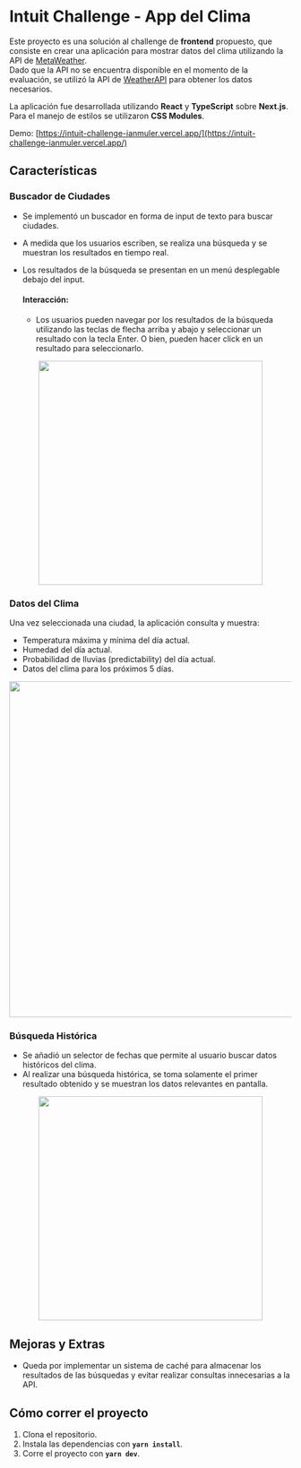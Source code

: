 # **Intuit Challenge - App del Clima**

Este proyecto es una solución al challenge de **frontend** propuesto, que consiste en crear una aplicación para mostrar datos del clima utilizando la API de [MetaWeather](https://www.metaweather.com/api/). <br>
Dado que la API no se encuentra disponible en el momento de la evaluación, se utilizó la API de [WeatherAPI](https://www.weatherapi.com/) para obtener los datos necesarios.

La aplicación fue desarrollada utilizando **React** y **TypeScript** sobre **Next.js**. <br>
Para el manejo de estilos se utilizaron **CSS Modules**. <br>

Demo: [https://intuit-challenge-ianmuler.vercel.app/](https://intuit-challenge-ianmuler.vercel.app/)

## **Características**

### **Buscador de Ciudades**

- Se implementó un buscador en forma de input de texto para buscar ciudades.
- A medida que los usuarios escriben, se realiza una búsqueda y se muestran los resultados en tiempo real.
- Los resultados de la búsqueda se presentan en un menú desplegable debajo del input.

    #### Interacción:
    - Los usuarios pueden navegar por los resultados de la búsqueda utilizando las teclas de flecha arriba y abajo y seleccionar un resultado con la tecla Enter. O bien, pueden hacer click en un resultado para seleccionarlo.

<div style="display: flex; justify-content: center; align-items: center; flex-direction: column;">
<img src="https://i.imgur.com/Z7kFoI6.gif" width="400" />
</div>


### **Datos del Clima**

Una vez seleccionada una ciudad, la aplicación consulta y muestra:

- Temperatura máxima y mínima del día actual.
- Humedad del día actual.
- Probabilidad de lluvias (predictability) del día actual.
- Datos del clima para los próximos 5 días.

<div style="display: flex; justify-content: center; align-items: center; flex-direction: column;">
<img src="https://i.imgur.com/91OAPjO.png" width="600" />
</div>

### **Búsqueda Histórica**

- Se añadió un selector de fechas que permite al usuario buscar datos históricos del clima.
- Al realizar una búsqueda histórica, se toma solamente el primer resultado obtenido y se muestran los datos relevantes en pantalla.

<div style="display: flex; justify-content: center; align-items: center; flex-direction: column;">
<img src="https://i.imgur.com/uSpVVTZ.gif" width="400" />
</div>


 
## **Mejoras y Extras**

- Queda por implementar un sistema de caché para almacenar los resultados de las búsquedas y evitar realizar consultas innecesarias a la API.

## **Cómo correr el proyecto**

1. Clona el repositorio.
2. Instala las dependencias con **`yarn install`**.
3. Corre el proyecto con **`yarn dev`**.